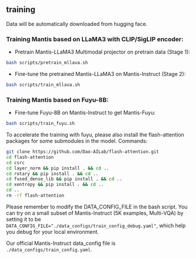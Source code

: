 ## training
Data will be automatically downloaded from hugging face. 

### Training Mantis based on LLaMA3 with CLIP/SigLIP encoder:
- Pretrain Mantis-LLaMA3 Multimodal projector on pretrain data (Stage 1):
```bash
bash scripts/pretrain_mllava.sh
```

- Fine-tune the pretrained Mantis-LLaMA3 on Mantis-Instruct (Stage 2):
```bash
bash scripts/train_mllava.sh
```

### Training Mantis based on Fuyu-8B:
- Fine-tune Fuyu-8B on Mantis-Instruct to get Mantis-Fuyu:
```bash
bash scripts/train_fuyu.sh
```

To accelerate the training with fuyu, please also install the flash-attention packages for some submodules in the model. Commands:

```bash
git clone https://github.com/Dao-AILab/flash-attention.git
cd flash-attention
cd csrc
cd layer_norm && pip install . && cd ..
cd rotary && pip install . && cd ..
cd fused_dense_lib && pip install . && cd ..
cd xentropy && pip install . && cd ..
cd ..
rm -rf flash-attention
```

Please remember to modify the DATA_CONFIG_FILE in the bash script. You can try on a small subset of Mantis-Instruct (5K examples, Multi-VQA) by setting it to be `DATA_CONFIG_FILE="./data_configs/train_config_debug.yaml"`, which help you debug for your local environment.

Our official Mantis-Instruct data_config file is `./data_configs/train_config.yaml`.